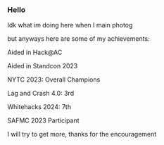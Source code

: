 ### Hello

Idk what im doing here when I main photog

but anyways here are some of my achievements:


Aided in Hack@AC



Aided in Standcon 2023



NYTC 2023: Overall Champions 



Lag and Crash 4.0: 3rd



Whitehacks 2024: 7th



SAFMC 2023 Participant

I will try to get more, thanks for the encouragement




<!--
**Milo-sipper/Milo-sipper** is a ✨ _special_ ✨ repository because its `README.md` (this file) appears on your GitHub profile.

Here are some ideas to get you started:

- 🔭 I’m currently working on ...
- 🌱 I’m currently learning ...
- 👯 I’m looking to collaborate on ...
- 🤔 I’m looking for help with ...
- 💬 Ask me about ...
- 📫 How to reach me: ...
- 😄 Pronouns: ...
- ⚡ Fun fact: ...
-->
